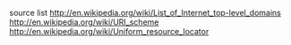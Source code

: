 
source list
  http://en.wikipedia.org/wiki/List_of_Internet_top-level_domains
  http://en.wikipedia.org/wiki/URI_scheme
  http://en.wikipedia.org/wiki/Uniform_resource_locator
